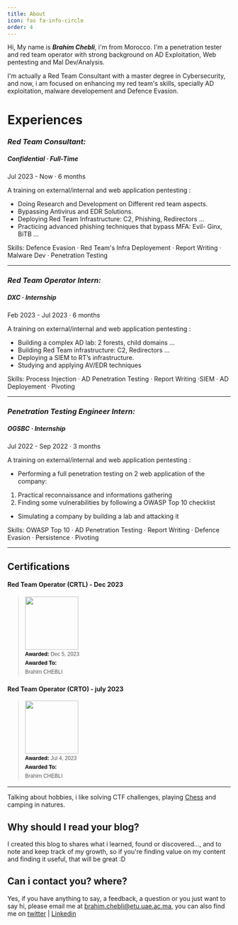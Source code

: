 ```yaml
---
title: About
icon: fas fa-info-circle
order: 4
---
```


 Hi, My name is ***Brahim Chebli***, i'm from Morocco. I'm a penetration tester and red team operator with strong background on AD Exploitation, Web pentesting and Mal Dev/Analysis.

 I'm actually a Red Team Consultant with a master degree in Cybersecurity, and now, i am focused on enhancing my red team's skills, specially AD exploitation, malware developement and Defence Evasion.

# Experiences

### *Red Team Consultant:*

##### Confidential · Full-Time

Jul 2023 - Now · 6 months

A training on external/internal and web application pentesting :

- Doing Research and Development on Different red team aspects.
- Bypassing Antivirus and EDR Solutions.
- Deploying Red Team Infrastructure: C2, Phishing, Redirectors ...
- Practicing advanced phishing techniques that bypass MFA: Evil-
 Ginx, BiTB ...

Skills: Defence Evasion · Red Team's Infra Deployement · Report Writing · Malware Dev · Penetration Testing

---

### *Red Team Operator Intern:*

##### DXC · Internship

Feb 2023 - Jul 2023 · 6 months

A training on external/internal and web application pentesting :

- Building a complex AD lab: 2 forests, child domains ...
- Building Red Team infrastructure: C2, Redirectors ...
- Deploying a SIEM to RT’s infrastructure.
- Studying and applying AV/EDR techniques

Skills: Process Injection · AD Penetration Testing · Report Writing ·SIEM · AD Deployement · Pivoting

---

### *Penetration Testing Engineer Intern:*

##### OGSBC · Internship

Jul 2022 - Sep 2022 · 3 months

A training on external/internal and web application pentesting :

- Performing a full penetration testing on 2 web application of the company:

 1. Practical reconnaissance and informations gathering
 2. Finding some vulnerabilities by following a OWASP Top 10 checklist

- Simulating a company by building a lab and attacking it

Skills: OWASP Top 10 · AD Penetration Testing · Report Writing · Defence Evasion · Persistence · Pivoting

---

## Certifications

#### Red Team Operator (CRTL) - Dec 2023

<blockquote class="badgr-badge" style="font-family: Helvetica, Roboto, &quot;Segoe UI&quot;, Calibri, sans-serif;"><a href="https://api.eu.badgr.io/public/assertions/FuOpRn0ZSL2BwRObcHTU0A?identity__email=brahim.chebli%40etu.uae.ac.ma"><img width="120px" height="120px" src="https://api.eu.badgr.io/public/assertions/FuOpRn0ZSL2BwRObcHTU0A/image"></a><p class="badgr-badge-date" style="margin: 0; font-size: 12px; font-style: normal; font-stretch: normal; line-height: 1.67; letter-spacing: normal; text-align: left; color: #555555;"><strong style="font-size: 12px; font-weight: bold; font-style: normal; font-stretch: normal; line-height: 1.67; letter-spacing: normal; text-align: left; color: #000;">Awarded: </strong>Dec 5, 2023</p><p class="badgr-badge-recipient" style="margin: 0; font-size: 12px; font-style: normal; font-stretch: normal; line-height: 1.67; letter-spacing: normal; text-align: left; color: #555555;"><strong style="font-size: 12px; font-weight: bold; font-style: normal; font-stretch: normal; line-height: 1.67; letter-spacing: normal; text-align: left; color: #000;">Awarded To: </strong><span style="display: block;"> Brahim CHEBLI</span></p><script async="async" src="https://eu.badgr.com/assets/widgets.bundle.js"></script></blockquote>

#### Red Team Operator (CRTO) - july 2023

<blockquote class="badgr-badge" style="font-family: Helvetica, Roboto, &quot;Segoe UI&quot;, Calibri, sans-serif;"><a href="https://api.eu.badgr.io/public/assertions/GWWCwka8TRuj4BlzZi-_wA"><img width="120px" height="120px" src="https://api.eu.badgr.io/public/assertions/GWWCwka8TRuj4BlzZi-_wA/image"></a><p class="badgr-badge-date" style="margin: 0; font-size: 12px; font-style: normal; font-stretch: normal; line-height: 1.67; letter-spacing: normal; text-align: left; color: #555555;"><strong style="font-size: 12px; font-weight: bold; font-style: normal; font-stretch: normal; line-height: 1.67; letter-spacing: normal; text-align: left; color: #000;">Awarded: </strong>Jul 4, 2023</p><p class="badgr-badge-recipient" style="margin: 0; font-size: 12px; font-style: normal; font-stretch: normal; line-height: 1.67; letter-spacing: normal; text-align: left; color: #555555;"><strong style="font-size: 12px; font-weight: bold; font-style: normal; font-stretch: normal; line-height: 1.67; letter-spacing: normal; text-align: left; color: #000;">Awarded To: </strong><span style="display: block;"> Brahim CHEBLI</span></p><script async="async" src="https://eu.badgr.com/assets/widgets.bundle.js"></script></blockquote>

---

 Talking about hobbies, i like solving CTF challenges, playing [Chess](https://lichess.org/@/forra_a3) and camping in natures.

## Why should I read your blog?

I created this blog to shares what i learned, found or discovered..., and to note and keep track of my growth, so if you're  finding value on my content and finding it useful, that will be great :D

## Can i contact you? where?

Yes, if you have anything to say, a feedback, a question or you just want to say hi, please email me at <brahim.chebli@etu.uae.ac.ma>, you can also find me on
[twitter](https://twitter.com/x4sh3s) | [Linkedin](https://www.linkedin.com/in/brahim-chebli/)
